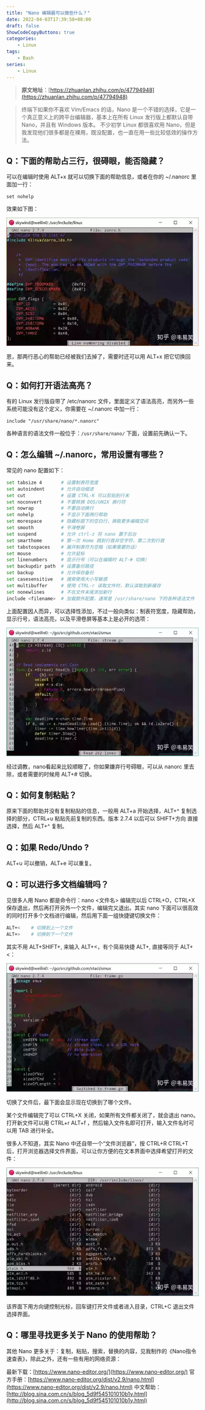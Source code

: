```yaml
---
title: "Nano 编辑器可以做些什么？"
date: 2022-04-03T17:39:58+08:00
draft: false
ShowCodeCopyButtons: true
categories:
    - Linux
tags:
    - Bash
series:
    - Linux
---
```

> **原文地址**：[https://zhuanlan.zhihu.com/p/47794948](https://zhuanlan.zhihu.com/p/47794948)

> 终端下如果你不喜欢 Vim/Emacs 的话，Nano 是一个不错的选择，它是一个真正意义上的跨平台编辑器，基本上在所有 Linux 发行版上都默认自带 Nano，并且有 Windows 版本。
> 不少初学 Linux 都很喜欢用 Nano，但是我发现他们很多都是在裸用，既没配置，也一直在用一些比较低效的操作方法。

## **Q：下面的帮助占三行，很碍眼，能否隐藏？**

可以在编辑时使用 ALT+x 就可以切换下面的帮助信息，或者在你的 ~/.nanorc 里面加一行：

    set nohelp 

效果如下图：

![A1-1](A1-1.webp)

恩，那两行恶心的帮助已经被我们去掉了，需要时还可以用 ALT+x 把它切换回来。

## **Q：如何打开语法高亮？**

有的 Linux 发行版自带了 /etc/nanorc 文件，里面定义了语法高亮，而另外一些系统可能没有这个定义，你需要在 ~/.nanorc 中加一行：

    include "/usr/share/nano/*.nanorc"

各种语言的语法文件一般位于：`/usr/share/nano/` 下面，设置前先确认一下。

## **Q：怎么编辑 ~/.nanorc，常用设置有哪些？**

常见的 nano 配置如下：

```bash
set tabsize 4       # 设置制表符宽度
set autoindent      # 允许自动缩进
set cut             # 设置 CTRL-K 可以剪贴到行末
set noconvert       # 不要转换 DOS/UNIX 换行符
set nowrap          # 不要自动换行
set nohelp          # 不显示下面两行帮助
set morespace       # 隐藏标题下的空白行，换取更多编辑空间
set smooth          # 平滑卷屏
set suspend         # 允许 ctrl-z 将 nano 置于后台
set smarthome       # 第一次 Home 跳到行首非空字符，第二次到行首
set tabstospaces    # 展开制表符为空格（如果需要的话）
set mouse           # 允许鼠标
set linenumbers     # 显示行号（可以在编辑时 ALT-# 切换）
set backupdir path  # 设置备份路径
set backup          # 允许保存备份
set casesensitive   # 搜索使用大小写敏感
set multibuffer     # 使用 CTRL-r 读取文件时，默认读取到新缓存
set nonewlines      # 不在文件末尾添加新行
include <filename>  # 加载额外配置，通常是 /usr/share/nano 下的各种语法文件
```

上面配置因人而异，可以选择性添加，不过一般向类似：制表符宽度，隐藏帮助，显示行号，语法高亮，以及平滑卷屏等基本上是必开的选项：

![A1-2](A1-2.webp)

经过调教，nano看起来比较顺眼了，你如果嫌弃行号碍眼，可以从 nanorc 里去除，或者需要的时候用 ALT+# 切换。

## **Q：如何复制粘贴？**

原来下面的帮助并没有复制粘贴的信息，一般用 ALT+a 开始选择，ALT+^ 复制选择的部分，CTRL+u 粘贴先前复制的东西。版本 2.7.4 以后可以 SHIFT+方向 直接选择，然后 ALT+^ 复制。

## **Q：如果 Redo/Undo ?**

ALT+u 可以撤销，ALT+e 可以重复。

## **Q：可以进行多文档编辑吗？**

见很多人用 Nano 都是命令行：nano <文件名> 编辑完以后 CTRL+O，CTRL+X 保存退出，然后再打开另外一个文件，编辑完又退出。其实 nano 下面可以很高效的同时打开多个文档进行编辑，然后用下面一组快捷键切换文件：

```bash
ALT+<    # 切换到上一个文件
ALT+>    # 切换到下一个文件
```

其实不用 ALT+SHIFT+, 来输入 ALT+<，有个简易快捷 ALT+, 直接等同于 ALT+<：

![A1-3](A1-3.webp)

切换了文件后，最下面会显示现在切换到了哪个文件。

某个文件编辑完了可以 CTRL+X 关闭，如果所有文件都关闭了，就会退出 nano。打开新文件可以用 CTRL+r ALT+f ，然后输入文件名即可打开，输入文件名时可以用 TAB 进行补全。

很多人不知道，其实 Nano 中还自带一个“文件浏览器”，按 CTRL+R CTRL+T 后，打开浏览器选择文件界面，可以让你方便的在文本界面中选择希望打开的文件：

![A1-4](A1-4.webp)

该界面下用方向键控制光标，回车键打开文件或者进入目录，CTRL+C 退出文件选择界面。

## **Q：哪里寻找更多关于 Nano 的使用帮助？**

其他 Nano 更多关于：复制，粘贴，搜索，替换的内容，见我制作的《Nano指令速查表》，除此之外，还有一些有用的网络资源：

最新下载：[https://www.nano-editor.org/](https://www.nano-editor.org/)
官方手册：[https://www.nano-editor.org/dist/v2.9/nano.html](https://www.nano-editor.org/dist/v2.9/nano.html)
中文帮助：[http://blog.sina.com.cn/s/blog_5d9f545101010b1y.html](http://blog.sina.com.cn/s/blog_5d9f545101010b1y.html)